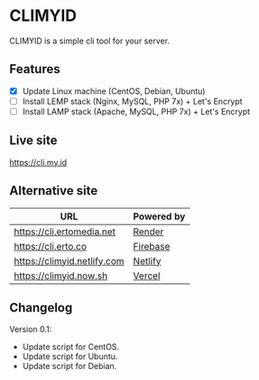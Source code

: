 # CLIMYID
CLIMYID is a simple cli tool for your server.

## Features
- [x] Update Linux machine (CentOS, Debian, Ubuntu)
- [ ] Install LEMP stack (Nginx, MySQL, PHP 7x) + Let's Encrypt
- [ ] Install LAMP stack (Apache, MySQL, PHP 7x) + Let's Encrypt

## Live site
https://cli.my.id

## Alternative site

URL | Powered by
---------|----------
 https://cli.ertomedia.net | [Render](https://cli.onrender.com/)
 https://cli.erto.co | [Firebase](https://climyid.web.app/)
 https://climyid.netlify.com | [Netlify](https://climyid.netlify.com/)
 https://climyid.now.sh | [Vercel](https://climyid.now.sh/)

## Changelog

Version 0.1:
* Update script for CentOS.
* Update script for Ubuntu.
* Update script for Debian.